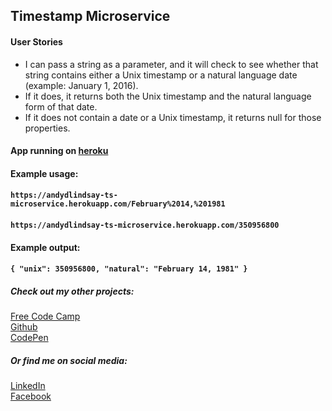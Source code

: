## Timestamp Microservice

#### User Stories
- I can pass a string as a parameter, and it will check to see whether that string contains either a Unix timestamp or a natural language date (example: January 1, 2016).
- If it does, it returns both the Unix timestamp and the natural language form of that date.
- If it does not contain a date or a Unix timestamp, it returns null for those properties.

#### App running on [heroku](https://andydlindsay-ts-microservice.herokuapp.com)

#### Example usage:
#### `https://andydlindsay-ts-microservice.herokuapp.com/February%2014,%201981`
#### `https://andydlindsay-ts-microservice.herokuapp.com/350956800`
#### Example output:
#### `{ "unix": 350956800, "natural": "February 14, 1981" }`

##### Check out my other projects:
[Free Code Camp](https://www.freecodecamp.com/andydlindsay)  
[Github](https://github.com/andydlindsay)  
[CodePen](https://codepen.io/andydlindsay/)  

##### Or find me on social media:
[LinkedIn](https://www.linkedin.com/in/andy-lindsay-17a9762b/)  
[Facebook](https://www.facebook.com/andydlindsay)  